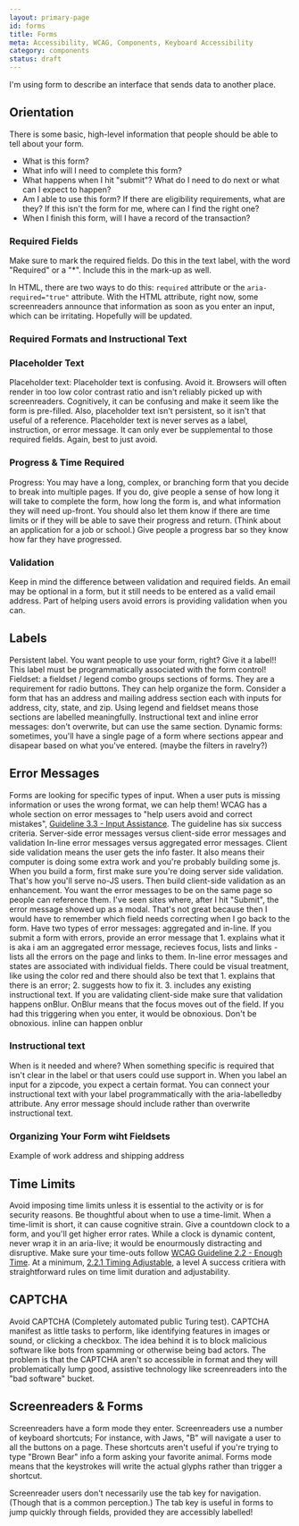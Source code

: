 ```yaml
---
layout: primary-page
id: forms
title: Forms
meta: Accessibility, WCAG, Components, Keyboard Accessibility
category: components
status: draft
---
```

I'm using form to describe an interface that sends data to another place.
## Orientation
There is some basic, high-level information that people should be able to tell about your form.

- What is this form?
- What info will I need to complete this form?
- What happens when I hit "submit"? What do I need to do next or what can I expect to happen?
- Am I able to use this form? If there are eligibility requirements, what are they? If this isn't the form for me, where can I find the right one?
- When I finish this form, will I have a record of the transaction?

### Required Fields
Make sure to mark the required fields. Do this in the text label, with the word "Required" or a "\*". Include this in the mark-up as well.

In HTML, there are two ways to do this: <code>required</code> attribute or the <code>aria-required="true"</code> attribute. With the HTML attribute, right now, some screenreaders announce that information as soon as you enter an input, which can be irritating. Hopefully will be updated.

### Required Formats and Instructional Text
### Placeholder Text
Placeholder text: Placeholder text is confusing. Avoid it. Browsers will often render in too low color contrast ratio and isn't reliably picked up with screenreaders. Cognitively, it can be confusing and make it seem like the form is pre-filled. Also, placeholder text isn't persistent, so it isn't that useful of a reference.
Placeholder text is never serves as a label, instruction, or error message. It can only ever be supplemental to those required fields. Again, best to just avoid.

### Progress & Time Required
Progress: You may have a long, complex, or branching form that you decide to break into multiple pages. If you do, give people a sense of how long it will take to complete the form, how long the form is, and what information they will need up-front. You should also let them know if there are time limits or if they will be able to save their progress and return. (Think about an application for a job or school.)
Give people a progress bar so they know how far they have progressed.

### Validation
Keep in mind the difference between validation and required fields. An email may be optional in a form, but it still needs to be entered as a valid email address. Part of helping users avoid errors is providing validation when you can.
## Labels
Persistent label. You want people to use your form, right? Give it a label!! This label must be programmatically associated with the form control!
Fieldset: a fieldset / legend combo groups sections of forms. They are a requirement for radio buttons. They can help organize the form. Consider a form that has an address and mailing address section each with inputs for  address, city, state, and zip. Using legend and fieldset means those sections are labelled meaningfully.
Instructional text and inline error messages: don't overwrite, but can use the same section.
Dynamic forms: sometimes, you'll have a single page of a form where sections appear and disapear based on what you've entered. (maybe the filters in ravelry?)
## Error Messages
Forms are looking for specific types of input. When a user puts is missing information or uses the wrong format, we can help them!
WCAG has a whole section on error messages to "help users avoid and correct mistakes", <a href="https://www.w3.org/WAI/WCAG21/quickref/?showtechniques=147#input-assistance">Guideline 3.3 - Input Assistance</a>. The guideline has six success criteria.
Server-side error messages versus client-side error messages and validation
In-line error messages versus aggregated error messages. Client side validation means the user gets the info faster. It also means their computer is doing some extra work and you're probably building some js.
When you build a form, first make sure you're doing server side validation. That's how you'll serve no-JS users. Then build client-side validation as an enhancement.
You want the error messages to be on the same page so people can reference them. I've seen sites where, after I hit "Submit", the error message showed up as a modal. That's not great because then I would have to remember which field needs correcting when I go back to the form.
Have two types of error messages: aggregated and in-line. If you submit a form with errors, provide an error message that 1. explains what it is aka i am an aggregated error message, recieves focus, lists and links - lists all the errors on the page and links to them. In-line error messages and states are associated with individual fields. There could be visual treatment, like using the color red and there should also be text that 1. explains that there is an error; 2. suggests how to fix it. 3. includes any existing instructional text.
If you are validating client-side make sure that validation happens onBlur. OnBlur means that the focus moves out of the field. If you had this triggering when you enter, it would be obnoxious. Don't be obnoxious. inline can happen onblur
### Instructional text
When is it needed and where? When something specific is required that isn't clear in the label or that users could use support in. When you label an input for a zipcode, you expect a certain format.
You can connect your instructional text with your label programmatically with the aria-labelledby attribute.
Any error message should include rather than overwrite instructional text.
### Organizing Your Form wiht Fieldsets
Example of work address and shipping address
## Time Limits
Avoid imposing time limits unless it is essential to the activity or is for security reasons. Be thoughtful about when to use a time-limit. When a time-limit is short, it can cause cognitive strain. Give a countdown clock to a form, and you'll get higher error rates. While a clock is dynamic content, never wrap it in an aria-live; it would be enourmously distracting and disruptive.
Make sure your time-outs follow <a href="https://www.w3.org/WAI/WCAG21/quickref/#enough-time">WCAG Guideline 2.2 - Enough Time</a>. At a minimum, <a href="https://www.w3.org/WAI/WCAG21/quickref/#timing-adjustable">2.2.1 Timing Adjustable</a>, a level A success critiera with straightforward rules on time limit duration and adjustability.
## CAPTCHA
Avoid CAPTCHA (Completely automated public Turing test). CAPTCHA manifest as little tasks to perform, like identifying features in images or sound, or clicking a checkbox. The idea behind it is to block malicious software like bots from spamming or otherwise being bad actors. The problem is that the CAPTCHA aren't so accessible in format and they will problematically lump good, assistive technology like screenreaders into the "bad software" bucket.
## Screenreaders & Forms
Screenreaders have a form mode they enter. Screenreaders use a number of keyboard shortcuts; For instance, with Jaws, "B" will navigate a user to all the buttons on a page. These shortcuts aren't useful if you're trying to type "Brown Bear" info a form asking your favorite animal. Forms mode means that the keystrokes will write the actual glyphs rather than trigger a shortcut.

Screenreader users don't necessarily use the tab key for navigation. (Though that is a common perception.) The tab key is useful in forms to jump quickly through fields, provided they are accessibly labelled!
